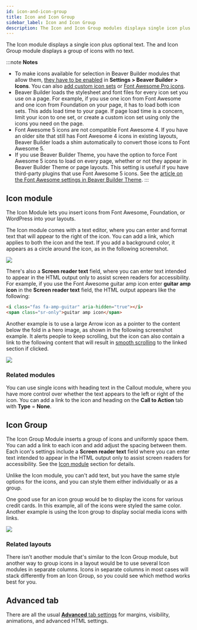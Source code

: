 ```yaml
---
id: icon-and-icon-group
title: Icon and Icon Group
sidebar_label: Icon and Icon Group
description: The Icon and Icon Group modules displaya single icon plus optional text or a group of iconsl
---
```


The Icon module displays a single icon plus optional text. The and Icon Group module displays a group of icons with no text.

:::note **Notes**
* To make icons available for selection in Beaver Builder modules that allow them, [they have to be enabled](/beaver-builder/styles/icons/enable-disable-or-delete-icon-sets.md) in **Settings > Beaver Builder > Icons**. You can also [add custom icon sets](/beaver-builder/styles/icons/create-and-import-a-custom-icon-set.md) or [Font Awesome Pro icons](/beaver-builder/styles/icons/enable-font-awesome-pro-icon-sets.md).
* Beaver Builder loads the stylesheet and font files for every icon set you use on a page. For example, if you use one icon from Font Awesome and one icon from Foundation on your page, it has to load both icon sets. This adds load time to your page. If page load time is a concern, limit your icon to one set, or create a custom icon set using only the icons you need on the page.
* Font Awesome 5 icons are not compatible Font Awesome 4. If you have an older site that still has Font Awesome 4 icons in existing layouts, Beaver Builder loads a shim automatically to convert those icons to Font Awesome 5.
* If you use Beaver Builder Theme, you have the option to force Font Awesome 5 icons to load on every page, whether or not they appear in Beaver Builder Theme or page layouts. This setting is useful if you have third-party plugins that use Font Awesome 5 icons. See the [article on the Font Awesome settings in Beaver Builder Theme](/bb-theme/defaults-for-layouts-content/icons/choose-how-font-awesome-icons-load-in-beaver-builder-theme.md).
:::

## Icon module

The Icon Module lets you insert icons from Font Awesome, Foundation, or
WordPress into your layouts.

The Icon module comes with a text editor, where you can enter and format text
that will appear to the right of the icon. You can add a link, which applies
to both the icon and the text. If you add a background color, it appears as a
circle around the icon, as in the following screenshot.

![](/img/icon-module-1.jpg)

There's also a **Screen reader text** field, where you can enter text intended to appear in the HTML output only to assist screen readers for accessibility. For example, if you use the Font Awesome guitar amp icon enter **guitar amp icon** in the **Screen reader text** field, the HTML output appears like the following:

```html
<i class="fas fa-amp-guitar" aria-hidden="true"></i>
<span class="sr-only">guitar amp icon</span>
```

Another example is to use a large Arrow icon as a pointer to the content below
the fold in a hero image, as shown in the following screenshot example. It
alerts people to keep scrolling, but the icon can also contain a link to the
following content that will result in [smooth scrolling](/beaver-builder/advanced-builder-techniques/smooth-scrolling-links.md) to the linked section if
clicked.

![](/img/icon-module-2.jpg)

### Related modules

You can use single icons with heading text in the Callout module, where you
have more control over whether the text appears to the left or right of the
icon. You can add a link to the icon and heading on the **Call to Action** tab
with **Type** = **None**.

## Icon Group

The Icon Group Module inserts a group of icons and uniformly space them. You
can add a link to each icon and add adjust the spacing between them. Each icon's settings include a **Screen reader text** field where you can enter text intended to appear in the HTML output only to assist screen readers for accessibility. See the [Icon module](#icon-module) section for details.

Unlike the Icon module, you can't add text, but you have the same style
options for the icons, and you can style them either individually or as a
group.

One good use for an icon group would be to display the icons for various
credit cards. In this example, all of the icons were styled the same color.
Another example is using the Icon group to display social media icons with
links.

![](/img/icon-module-3.jpg)

### Related layouts

There isn't another module that's similar to the Icon Group module, but
another way to group icons in a layout would be to use several Icon modules in
separate columns. Icons in separate columns in most cases will stack
differently from an Icon Group, so you could see which method works best for
you.

## Advanced tab

There are all the usual [**Advanced** tab settings](/beaver-builder/layouts/advanced-tab-rows-columns-modules.md) for margins, visibility, animations, and advanced HTML settings.


